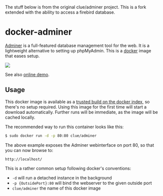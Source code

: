 The stuff below is from the original clue/adminer project. This is a fork extended with the ability to access a firebird database.

# docker-adminer

[Adminer](http://www.adminer.org/en/) is a full-featured database management
tool for the web. It is a lightweight alternative to setting up phpMyAdmin.
This is a [docker](https://www.docker.io) image that eases setup.

![](http://www.adminer.org/static/designs/hever/screenshot.png)

See also [online demo](http://adminer.sourceforge.net/adminer.php?username=).

## Usage

This docker image is available as a [trusted build on the docker index](https://index.docker.io/u/clue/adminer/),
so there's no setup required.
Using this image for the first time will start a download automatically.
Further runs will be immediate, as the image will be cached locally.

The recommended way to run this container looks like this:

```bash
$ sudo docker run -d -p 80:80 clue/adminer
```

The above example exposes the Adminer webinterface on port 80, so that you can now browse to:

```
http://localhost/
```

This is a rather common setup following docker's conventions:

* `-d` will run a detached instance in the background
* `-p {OutsidePort}:80` will bind the webserver to the given outside port
* `clue/adminer` the name of this docker image
